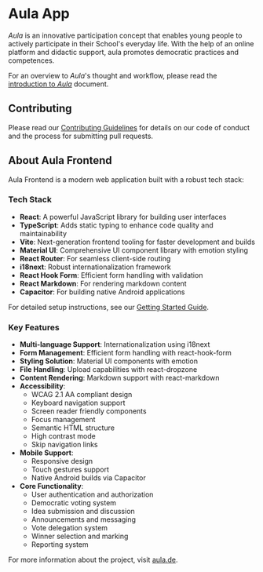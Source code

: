 # Aula App

_Aula_ is an innovative participation concept that enables young people to actively participate in their School's everyday life. With the help of an online platform and didactic support, aula promotes democratic practices and competences.

For an overview to _Aula_'s thought and workflow, please read the [introduction to _Aula_](docs/INTRODUCTION.md) document.

## Contributing

Please read our [Contributing Guidelines](docs/INDEX.md) for details on our code of conduct and the process for submitting pull requests.

## About Aula Frontend

Aula Frontend is a modern web application built with a robust tech stack:

### Tech Stack

- **React**: A powerful JavaScript library for building user interfaces
- **TypeScript**: Adds static typing to enhance code quality and maintainability
- **Vite**: Next-generation frontend tooling for faster development and builds
- **Material UI**: Comprehensive UI component library with emotion styling
- **React Router**: For seamless client-side routing
- **i18next**: Robust internationalization framework
- **React Hook Form**: Efficient form handling with validation
- **React Markdown**: For rendering markdown content
- **Capacitor**: For building native Android applications

For detailed setup instructions, see our [Getting Started Guide](docs/GETSTARTED.md).

### Key Features

- **Multi-language Support**: Internationalization using i18next
- **Form Management**: Efficient form handling with react-hook-form
- **Styling Solution**: Material UI components with emotion
- **File Handling**: Upload capabilities with react-dropzone
- **Content Rendering**: Markdown support with react-markdown
- **Accessibility**: 
  - WCAG 2.1 AA compliant design
  - Keyboard navigation support
  - Screen reader friendly components
  - Focus management
  - Semantic HTML structure
  - High contrast mode
  - Skip navigation links
- **Mobile Support**:
  - Responsive design
  - Touch gestures support
  - Native Android builds via Capacitor
- **Core Functionality**:
  - User authentication and authorization
  - Democratic voting system
  - Idea submission and discussion
  - Announcements and messaging
  - Vote delegation system
  - Winner selection and marking
  - Reporting system


For more information about the project, visit [aula.de](https://aula.de).

